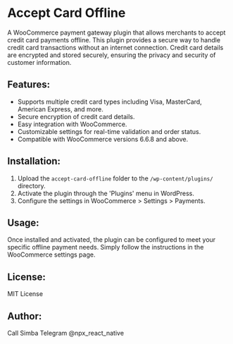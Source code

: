 # Accept Card Offline

A WooCommerce payment gateway plugin that allows merchants to accept credit card payments offline. This plugin provides a secure way to handle credit card transactions without an internet connection. Credit card details are encrypted and stored securely, ensuring the privacy and security of customer information.

## Features:
- Supports multiple credit card types including Visa, MasterCard, American Express, and more.
- Secure encryption of credit card details.
- Easy integration with WooCommerce.
- Customizable settings for real-time validation and order status.
- Compatible with WooCommerce versions 6.6.8 and above.

## Installation:
1. Upload the `accept-card-offline` folder to the `/wp-content/plugins/` directory.
2. Activate the plugin through the 'Plugins' menu in WordPress.
3. Configure the settings in WooCommerce > Settings > Payments.

## Usage:
Once installed and activated, the plugin can be configured to meet your specific offline payment needs. Simply follow the instructions in the WooCommerce settings page.

## License:
MIT License

## Author:
Call Simba Telegram @npx_react_native
